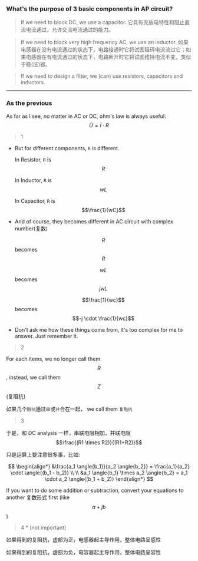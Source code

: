 ### What's the purpose of 3 basic components in AP circuit?

> If we need to block DC, we use a capacitor. 它具有充放电特性和阻止直流电流通过，允许交流电流通过的能力。

> If we need to block very high frequency AC, we use an inductor. 如果电感器在没有电流通过的状态下，电路接通时它将试图阻碍电流流过它；如果电感器在有电流通过的状态下，电路断开时它将试图维持电流不变。类似于稳(压)器。

> If we need to design a filter, we (can) use resistors, capacitors and inductors. 

___

### As the previous

As far as I see, no matter in AC or DC, ohm's law is always useful:
$$
\dot U = \dot I \cdot R 
$$

> 1

* But for different components, `R` is different.

  In Resistor, `R` is $$R$$

  In Inductor, `R` is $$wL$$

  In Capacitor, `R` is $$\frac{1}{wC}$$

* And of course, they becomes different in AC circuit with complex number(复数)

  $$R$$ becomes $$R$$
  
  $$wL$$ becomes $$jwL$$
  
  $$\frac{1}{wc}$$ becomes $$-j \cdot \frac{1}{wc}$$
  
* Don't ask me how these things come from, it's too complex for me to answer. Just remember it.

> 2

For each items, we no longer call them $$R$$, instead, we call them $$Z$$ (复阻抗)

如果几个`阻抗`通过`串`或`并`合在一起， we call them `复阻抗`

> 3

于是，和 DC analysis 一样，串联电阻相加，并联电阻$$\frac{(R1 \times R2)}{(R1+R2)}$$

只是运算上要注意很多事，比如:

$$
\begin{align*}
&\frac{a_1 \angle{b_1}}{a_2 \angle{b_2}} = \frac{a_1}{a_2} \cdot \angle{(b_1 - b_2)}
\\ \\
&a_1 \angle{b_1} \times a_2 \angle{b_2} = a_1 \cdot a_2 \angle{(b_1 + b_2)}
\end{align*}
$$

If you want to do some addition or subtraction, convert your equations to another 复数形式 first (like $$a + jb$$)

> 4 * (not important)

如果得到的复阻抗，虚部为正，电感器起主导作用，整体电路呈感性

如果得到的复阻抗，虚部为负，电容器起主导作用，整体电路呈容性